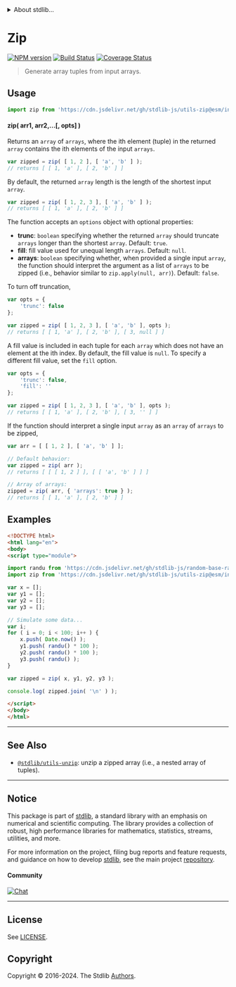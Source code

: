 <!--

@license Apache-2.0

Copyright (c) 2018 The Stdlib Authors.

Licensed under the Apache License, Version 2.0 (the "License");
you may not use this file except in compliance with the License.
You may obtain a copy of the License at

   http://www.apache.org/licenses/LICENSE-2.0

Unless required by applicable law or agreed to in writing, software
distributed under the License is distributed on an "AS IS" BASIS,
WITHOUT WARRANTIES OR CONDITIONS OF ANY KIND, either express or implied.
See the License for the specific language governing permissions and
limitations under the License.

-->


<details>
  <summary>
    About stdlib...
  </summary>
  <p>We believe in a future in which the web is a preferred environment for numerical computation. To help realize this future, we've built stdlib. stdlib is a standard library, with an emphasis on numerical and scientific computation, written in JavaScript (and C) for execution in browsers and in Node.js.</p>
  <p>The library is fully decomposable, being architected in such a way that you can swap out and mix and match APIs and functionality to cater to your exact preferences and use cases.</p>
  <p>When you use stdlib, you can be absolutely certain that you are using the most thorough, rigorous, well-written, studied, documented, tested, measured, and high-quality code out there.</p>
  <p>To join us in bringing numerical computing to the web, get started by checking us out on <a href="https://github.com/stdlib-js/stdlib">GitHub</a>, and please consider <a href="https://opencollective.com/stdlib">financially supporting stdlib</a>. We greatly appreciate your continued support!</p>
</details>

# Zip

[![NPM version][npm-image]][npm-url] [![Build Status][test-image]][test-url] [![Coverage Status][coverage-image]][coverage-url] <!-- [![dependencies][dependencies-image]][dependencies-url] -->

> Generate array tuples from input arrays.

<section class="intro">

</section>

<!-- /.intro -->



<section class="usage">

## Usage

```javascript
import zip from 'https://cdn.jsdelivr.net/gh/stdlib-js/utils-zip@esm/index.mjs';
```

#### zip( arr1, arr2,...\[, opts] )

Returns an `array` of `arrays`, where the ith element (tuple) in the returned `array` contains the ith elements of the input `arrays`.

```javascript
var zipped = zip( [ 1, 2 ], [ 'a', 'b' ] );
// returns [ [ 1, 'a' ], [ 2, 'b' ] ]
```

By default, the returned `array` length is the length of the shortest input `array`.

```javascript
var zipped = zip( [ 1, 2, 3 ], [ 'a', 'b' ] );
// returns [ [ 1, 'a' ], [ 2, 'b' ] ]
```

The function accepts an `options` object with optional properties:

-   **trunc**: `boolean` specifying whether the returned `array` should truncate `arrays` longer than the shortest `array`. Default: `true`.
-   **fill**: fill value used for unequal length `arrays`. Default: `null`.
-   **arrays**: `boolean` specifying whether, when provided a single input `array`, the function should interpret the argument as a list of `arrays` to be zipped (i.e., behavior similar to `zip.apply(null, arr)`). Default: `false`.

To turn off truncation,

```javascript
var opts = {
    'trunc': false
};

var zipped = zip( [ 1, 2, 3 ], [ 'a', 'b' ], opts );
// returns [ [ 1, 'a' ], [ 2, 'b' ], [ 3, null ] ]
```

A fill value is included in each tuple for each `array` which does not have an element at the ith index. By default, the fill value is `null`. To specify a different fill value, set the `fill` option.

```javascript
var opts = {
    'trunc': false,
    'fill': ''
};

var zipped = zip( [ 1, 2, 3 ], [ 'a', 'b' ], opts );
// returns [ [ 1, 'a' ], [ 2, 'b' ], [ 3, '' ] ]
```

If the function should interpret a single input `array` as an `array` of `arrays` to be zipped,

<!-- eslint-disable object-curly-newline -->

```javascript
var arr = [ [ 1, 2 ], [ 'a', 'b' ] ];

// Default behavior:
var zipped = zip( arr );
// returns [ [ [ 1, 2 ] ], [ [ 'a', 'b' ] ] ]

// Array of arrays:
zipped = zip( arr, { 'arrays': true } );
// returns [ [ 1, 'a' ], [ 2, 'b' ] ]
```

</section>

<!-- /.usage -->

<section class="examples">

## Examples

<!-- eslint no-undef: "error" -->

```html
<!DOCTYPE html>
<html lang="en">
<body>
<script type="module">

import randu from 'https://cdn.jsdelivr.net/gh/stdlib-js/random-base-randu@esm/index.mjs';
import zip from 'https://cdn.jsdelivr.net/gh/stdlib-js/utils-zip@esm/index.mjs';

var x = [];
var y1 = [];
var y2 = [];
var y3 = [];

// Simulate some data...
var i;
for ( i = 0; i < 100; i++ ) {
    x.push( Date.now() );
    y1.push( randu() * 100 );
    y2.push( randu() * 100 );
    y3.push( randu() );
}

var zipped = zip( x, y1, y2, y3 );

console.log( zipped.join( '\n' ) );

</script>
</body>
</html>
```

</section>

<!-- /.examples -->

<!-- Section for related `stdlib` packages. Do not manually edit this section, as it is automatically populated. -->

<section class="related">

* * *

## See Also

-   <span class="package-name">[`@stdlib/utils-unzip`][@stdlib/utils/unzip]</span><span class="delimiter">: </span><span class="description">unzip a zipped array (i.e., a nested array of tuples).</span>

</section>

<!-- /.related -->

<!-- Section for all links. Make sure to keep an empty line after the `section` element and another before the `/section` close. -->


<section class="main-repo" >

* * *

## Notice

This package is part of [stdlib][stdlib], a standard library with an emphasis on numerical and scientific computing. The library provides a collection of robust, high performance libraries for mathematics, statistics, streams, utilities, and more.

For more information on the project, filing bug reports and feature requests, and guidance on how to develop [stdlib][stdlib], see the main project [repository][stdlib].

#### Community

[![Chat][chat-image]][chat-url]

---

## License

See [LICENSE][stdlib-license].


## Copyright

Copyright &copy; 2016-2024. The Stdlib [Authors][stdlib-authors].

</section>

<!-- /.stdlib -->

<!-- Section for all links. Make sure to keep an empty line after the `section` element and another before the `/section` close. -->

<section class="links">

[npm-image]: http://img.shields.io/npm/v/@stdlib/utils-zip.svg
[npm-url]: https://npmjs.org/package/@stdlib/utils-zip

[test-image]: https://github.com/stdlib-js/utils-zip/actions/workflows/test.yml/badge.svg?branch=main
[test-url]: https://github.com/stdlib-js/utils-zip/actions/workflows/test.yml?query=branch:main

[coverage-image]: https://img.shields.io/codecov/c/github/stdlib-js/utils-zip/main.svg
[coverage-url]: https://codecov.io/github/stdlib-js/utils-zip?branch=main

<!--

[dependencies-image]: https://img.shields.io/david/stdlib-js/utils-zip.svg
[dependencies-url]: https://david-dm.org/stdlib-js/utils-zip/main

-->

[chat-image]: https://img.shields.io/gitter/room/stdlib-js/stdlib.svg
[chat-url]: https://app.gitter.im/#/room/#stdlib-js_stdlib:gitter.im

[stdlib]: https://github.com/stdlib-js/stdlib

[stdlib-authors]: https://github.com/stdlib-js/stdlib/graphs/contributors

[umd]: https://github.com/umdjs/umd
[es-module]: https://developer.mozilla.org/en-US/docs/Web/JavaScript/Guide/Modules

[deno-url]: https://github.com/stdlib-js/utils-zip/tree/deno
[deno-readme]: https://github.com/stdlib-js/utils-zip/blob/deno/README.md
[umd-url]: https://github.com/stdlib-js/utils-zip/tree/umd
[umd-readme]: https://github.com/stdlib-js/utils-zip/blob/umd/README.md
[esm-url]: https://github.com/stdlib-js/utils-zip/tree/esm
[esm-readme]: https://github.com/stdlib-js/utils-zip/blob/esm/README.md
[branches-url]: https://github.com/stdlib-js/utils-zip/blob/main/branches.md

[stdlib-license]: https://raw.githubusercontent.com/stdlib-js/utils-zip/main/LICENSE

<!-- <related-links> -->

[@stdlib/utils/unzip]: https://github.com/stdlib-js/utils-unzip/tree/esm

<!-- </related-links> -->

</section>

<!-- /.links -->
